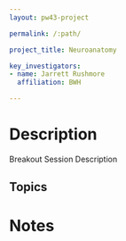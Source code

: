 ```yaml
---
layout: pw43-project

permalink: /:path/

project_title: Neuroanatomy

key_investigators:
- name: Jarrett Rushmore
  affiliation: BWH

---
```

# Description

Breakout Session Description

## Topics


# Notes
